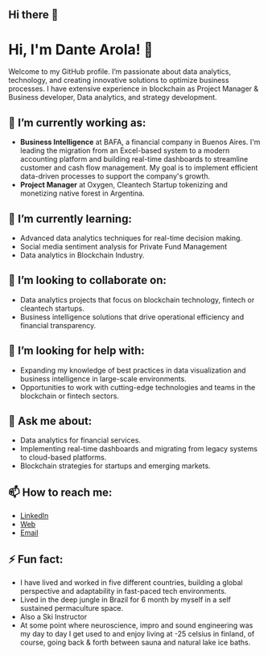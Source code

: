 ## Hi there 👋

# Hi, I'm Dante Arola! 👋

Welcome to my GitHub profile. I’m passionate about data analytics, technology, and creating innovative solutions to optimize business processes. I have extensive experience in blockchain as Project Manager & Business developer, Data analytics, and strategy development.

## 🔭 I’m currently working as:
- **Business Intelligence** at BAFA, a financial company in Buenos Aires. I'm leading the migration from an Excel-based system to a modern accounting platform and building real-time dashboards to streamline customer and cash flow management. My goal is to implement efficient data-driven processes to support the company's growth.
- **Project Manager** at Oxygen, Cleantech Startup tokenizing and monetizing native forest in Argentina. 

## 🌱 I’m currently learning:
- Advanced data analytics techniques for real-time decision making.
- Social media sentiment analysis for Private Fund Management
- Data analytics in Blockchain Industry.

## 👯 I’m looking to collaborate on:
- Data analytics projects that focus on blockchain technology, fintech or cleantech startups.
- Business intelligence solutions that drive operational efficiency and financial transparency.

## 🤔 I’m looking for help with:
- Expanding my knowledge of best practices in data visualization and business intelligence in large-scale environments.
- Opportunities to work with cutting-edge technologies and teams in the blockchain or fintech sectors.

## 💬 Ask me about:
- Data analytics for financial services.
- Implementing real-time dashboards and migrating from legacy systems to cloud-based platforms.
- Blockchain strategies for startups and emerging markets.

## 📫 How to reach me:
- [LinkedIn](https://www.linkedin.com/in/dante-arola-81456712a/)
- [Web](aroladante.com/home)
- [Email](aroladante@gmail.com)

## ⚡ Fun fact:
- I have lived and worked in five different countries, building a global perspective and adaptability in fast-paced tech environments.
- Lived in the deep jungle in Brazil for 6 month by myself in a self sustained permaculture space.
- Also a Ski Instructor
- At some point where neuroscience, impro and sound engineering was my day to day I get used to and enjoy living at -25 celsius in finland, of course, going back & forth between sauna and natural lake ice baths. 
